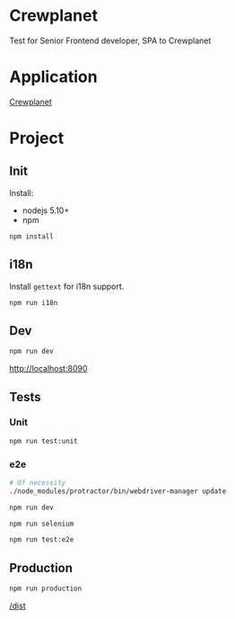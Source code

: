 # Crewplanet

Test for Senior Frontend developer, SPA to Crewplanet

# Application

[Crewplanet](https://ankostyuk.github.io/crewplanet/)

# Project

## Init

Install:
* nodejs 5.10+
* npm

```bash
npm install
```

## i18n

Install `gettext` for i18n support.

```bash
npm run i18n
```

## Dev

```bash
npm run dev
```

[http://localhost:8090](http://localhost:8090)

## Tests

### Unit

```bash
npm run test:unit
```

### e2e

```bash
# Of necessity
./node_modules/protractor/bin/webdriver-manager update
```

```bash
npm run dev
```

```bash
npm run selenium
```

```bash
npm run test:e2e
```

## Production

```bash
npm run production
```

[/dist](/dist)
